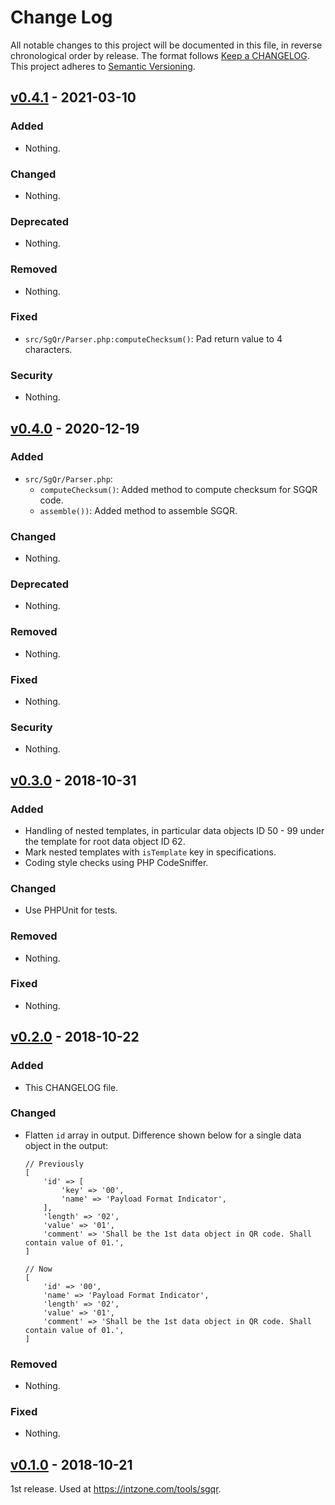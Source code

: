 # Change Log

All notable changes to this project will be documented in this file, in reverse chronological order by release.
The format follows [Keep a CHANGELOG](http://keepachangelog.com/).
This project adheres to [Semantic Versioning](http://semver.org/).

## [v0.4.1] - 2021-03-10

### Added
- Nothing.

### Changed
- Nothing.

### Deprecated
- Nothing.

### Removed
- Nothing.

### Fixed
- `src/SgQr/Parser.php:computeChecksum()`: Pad return value to 4 characters.

### Security
- Nothing.

## [v0.4.0] - 2020-12-19

### Added
- `src/SgQr/Parser.php`:
    + `computeChecksum()`: Added method to compute checksum for SGQR code.
    + `assemble())`: Added method to assemble SGQR.

### Changed
- Nothing.

### Deprecated
- Nothing.

### Removed
- Nothing.

### Fixed
- Nothing.

### Security
- Nothing.

## [v0.3.0] - 2018-10-31

### Added
- Handling of nested templates, in particular data objects ID 50 - 99 under the template for root data object ID 62.
- Mark nested templates with `isTemplate` key in specifications.
- Coding style checks using PHP CodeSniffer.

### Changed
- Use PHPUnit for tests.

### Removed
- Nothing.

### Fixed
- Nothing.

## [v0.2.0] - 2018-10-22

### Added
- This CHANGELOG file.

### Changed
- Flatten `id` array in output. Difference shown below for a single data object in the output:

  ```
  // Previously
  [
      'id' => [
          'key' => '00',
          'name' => 'Payload Format Indicator',
      ],
      'length' => '02',
      'value' => '01',
      'comment' => 'Shall be the 1st data object in QR code. Shall contain value of 01.',
  ]

  // Now
  [
      'id' => '00',
      'name' => 'Payload Format Indicator',
      'length' => '02',
      'value' => '01',
      'comment' => 'Shall be the 1st data object in QR code. Shall contain value of 01.',
  ]
  ```

### Removed
- Nothing.

### Fixed
- Nothing.

## [v0.1.0] - 2018-10-21

1st release. Used at https://intzone.com/tools/sgqr.

[Unreleased]: https://github.com/zionsg/sgqr-parser/compare/v0.4.1...HEAD
[v0.4.1]: https://github.com/zionsg/sgqr-parser/compare/v0.4.0...v0.4.1
[v0.4.0]: https://github.com/zionsg/sgqr-parser/compare/v0.3.0...v0.4.0
[v0.3.0]: https://github.com/zionsg/sgqr-parser/compare/v0.2.0...v0.3.0
[v0.2.0]: https://github.com/zionsg/sgqr-parser/compare/v0.1.0...v0.2.0
[v0.1.0]: https://github.com/zionsg/sgqr-parser/tree/v0.1.0
